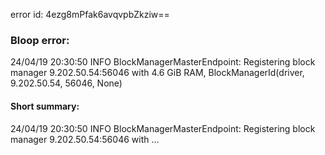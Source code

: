 error id: 4ezg8mPfak6avqvpbZkziw==
### Bloop error:

24/04/19 20:30:50 INFO BlockManagerMasterEndpoint: Registering block manager 9.202.50.54:56046 with 4.6 GiB RAM, BlockManagerId(driver, 9.202.50.54, 56046, None)
#### Short summary: 

24/04/19 20:30:50 INFO BlockManagerMasterEndpoint: Registering block manager 9.202.50.54:56046 with ...